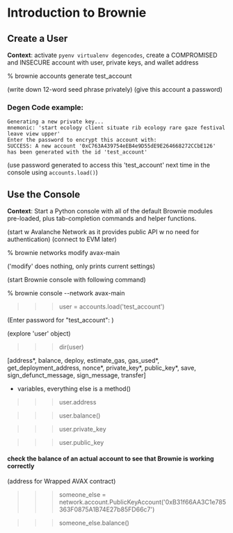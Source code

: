 # Introduction to Brownie

## Create a User

**Context**: activate `pyenv virtualenv degencodes`, create a COMPROMISED and INSECURE account with user, private keys, and wallet address

% brownie accounts generate test_account

(write down 12-word seed phrase privately)
(give this account a password)

### Degen Code example:
```
Generating a new private key...
mnemonic: 'start ecology client situate rib ecology rare gaze festival leave view upper'
Enter the password to encrypt this account with: 
SUCCESS: A new account '0xC763A439754eEB4e9D55dE9E264668272CCbE126' has been generated with the id 'test_account'
```

(use password generated to access this 'test_account' next time in the console using `accounts.load()`)


## Use the Console

**Context**: Start a Python console with all of the default Brownie modules pre-loaded, plus tab-completion commands and helper functions.

(start w Avalanche Network as it provides public API w no need for authentication)
(connect to EVM later) 

% brownie networks modify avax-main

('modify' does nothing, only prints current settings)

(start Brownie console with following command)

% brownie console --network avax-main

>>> user = accounts.load('test_account')

(Enter password for "test_account": )

(explore 'user' object)

>>> dir(user)

[address*, balance, deploy, estimate_gas, gas_used*, get_deployment_address, nonce*, private_key*, public_key*, 
save, sign_defunct_message, sign_message, transfer]

* variables, everything else is a method()

>>> user.address

>>> user.balance()

>>> user.private_key 

>>> user.public_key

#### check the balance of an actual account to see that Brownie is working correctly

(address for Wrapped AVAX contract)

>>> someone_else = network.account.PublicKeyAccount('0xB31f66AA3C1e785363F0875A1B74E27b85FD66c7')

>>> someone_else.balance()
